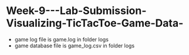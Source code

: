 # Week-9---Lab-Submission-Visualizing-TicTacToe-Game-Data-

- game log file is game.log in folder logs
- game database file is game_log.csv in folder logs